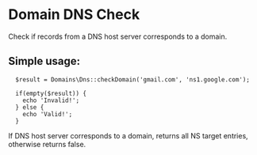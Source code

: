 # Domain DNS Check
Check if records from a DNS host server corresponds to a domain.
## Simple usage:
```
  $result = Domains\Dns::checkDomain('gmail.com', 'ns1.google.com');
  
  if(empty($result)) {
    echo 'Invalid!';
  } else { 
    echo 'Valid!';
  }
```
If DNS host server corresponds to a domain, returns all NS target entries, otherwise returns false.
